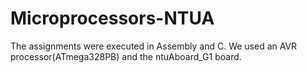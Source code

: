 # Microprocessors-NTUA
The assignments were executed in Assembly and C. We used an AVR processor(ATmega328PB) and the ntuAboard_G1 board.
